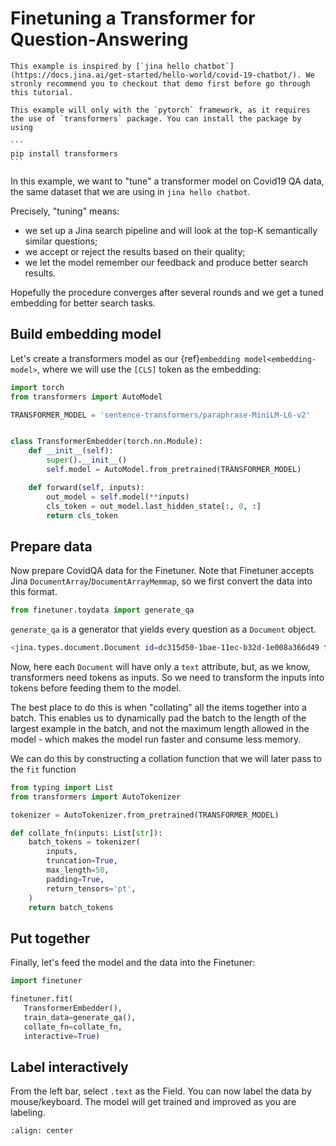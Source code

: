 # Finetuning a Transformer for Question-Answering

```{tip}
This example is inspired by [`jina hello chatbot`](https://docs.jina.ai/get-started/hello-world/covid-19-chatbot/). We stronly recommend you to checkout that demo first before go through this tutorial.
```

````{info}
This example will only with the `pytorch` framework, as it requires the use of `transformers` package. You can install the package by using

```
pip install transformers
```
````

In this example, we want to "tune" a transformer model on Covid19 QA data, the same dataset that we are using in `jina hello chatbot`.

Precisely, "tuning" means: 
- we set up a Jina search pipeline and will look at the top-K semantically similar questions;
- we accept or reject the results based on their quality;
- we let the model remember our feedback and produce better search results.

Hopefully the procedure converges after several rounds and we get a tuned embedding for better search tasks.

## Build embedding model

Let's create a transformers model as our {ref}`embedding model<embedding-model>`, where we will use the `[CLS]` token as the embedding:


```python
import torch
from transformers import AutoModel

TRANSFORMER_MODEL = 'sentence-transformers/paraphrase-MiniLM-L6-v2'


class TransformerEmbedder(torch.nn.Module):
    def __init__(self):
        super().__init__()
        self.model = AutoModel.from_pretrained(TRANSFORMER_MODEL)

    def forward(self, inputs):
        out_model = self.model(**inputs)
        cls_token = out_model.last_hidden_state[:, 0, :]
        return cls_token
```
## Prepare data

Now prepare CovidQA data for the Finetuner. Note that Finetuner accepts Jina `DocumentArray`/`DocumentArrayMemmap`, so we first convert the data into this format.

```python
from finetuner.toydata import generate_qa
```

`generate_qa` is a generator that yields every question as a `Document` object.

```bash
<jina.types.document.Document id=dc315d50-1bae-11ec-b32d-1e008a366d49 tags={'wrong_answer': "If you have been in...', 'answer': 'Your doctor ...'} at 5794172560>
```

Now, here each `Document` will have only a `text` attribute, but, as we know, transformers need tokens as inputs. So we need to transform the inputs into tokens before feeding them to the model.

The best place to do this is when "collating" all the items together into a batch. This enables us to dynamically pad the batch to the length of the largest example in the batch, and not the maximum length allowed in the model - which makes the model run faster and consume less memory.

We can do this by constructing a collation function that we will later pass to the `fit` function

```python
from typing import List
from transformers import AutoTokenizer

tokenizer = AutoTokenizer.from_pretrained(TRANSFORMER_MODEL)

def collate_fn(inputs: List[str]):
    batch_tokens = tokenizer(
        inputs,
        truncation=True,
        max_length=50,
        padding=True,
        return_tensors='pt',
    )
    return batch_tokens
```

## Put together

Finally, let's feed the model and the data into the Finetuner:

```python
import finetuner

finetuner.fit(
   TransformerEmbedder(),
   train_data=generate_qa(),
   collate_fn=collate_fn,
   interactive=True)
```

## Label interactively

From the left bar, select `.text` as the Field. You can now label the data by mouse/keyboard. The model will get trained and improved as you are labeling.

```{figure} covid-labeler.gif
:align: center
```
